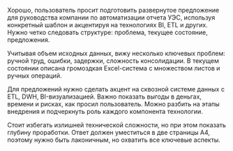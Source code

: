 
Хорошо, пользователь просит подготовить развернутое предложение для руководства компании по автоматизации отчета УЭС, используя конкретный шаблон и акцентируя на технологиях BI, ETL и других. Нужно четко следовать структуре: проблема, текущее состояние, предложения.

Учитывая объем исходных данных, вижу несколько ключевых проблем: ручной труд, ошибки, задержки, сложность консолидации. В текущем состоянии описана громоздкая Excel-система с множеством листов и ручных операций.

Для предложений нужно сделать акцент на сквозной системе данных с ETL, DWH, BI-визуализацией. Важно показать выгоды в деньгах, времени и рисках, как просил пользователь. Можно разбить на этапы внедрения и подчеркнуть роль каждого компонента технологии.

Стоит избегать излишней технической сложности, но при этом показать глубину проработки. Ответ должен уместиться в две страницы А4, поэтому нужно быть лаконичным, но охватить все ключевые аспекты.
<!--stackedit_data:
eyJoaXN0b3J5IjpbLTM4MzI5Mjg5MF19
-->